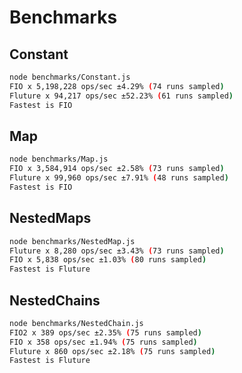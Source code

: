 # Benchmarks

## Constant

```bash
node benchmarks/Constant.js
FIO x 5,198,228 ops/sec ±4.29% (74 runs sampled)
Fluture x 94,217 ops/sec ±52.23% (61 runs sampled)
Fastest is FIO
```

## Map

```bash
node benchmarks/Map.js
FIO x 3,584,914 ops/sec ±2.58% (73 runs sampled)
Fluture x 99,960 ops/sec ±7.91% (48 runs sampled)
Fastest is FIO
```

## NestedMaps

```bash
node benchmarks/NestedMap.js
Fluture x 8,280 ops/sec ±3.43% (73 runs sampled)
FIO x 5,838 ops/sec ±1.03% (80 runs sampled)
Fastest is Fluture
```

## NestedChains

```bash
node benchmarks/NestedChain.js
FIO2 x 389 ops/sec ±2.35% (75 runs sampled)
FIO x 358 ops/sec ±1.94% (75 runs sampled)
Fluture x 860 ops/sec ±2.18% (75 runs sampled)
Fastest is Fluture
```